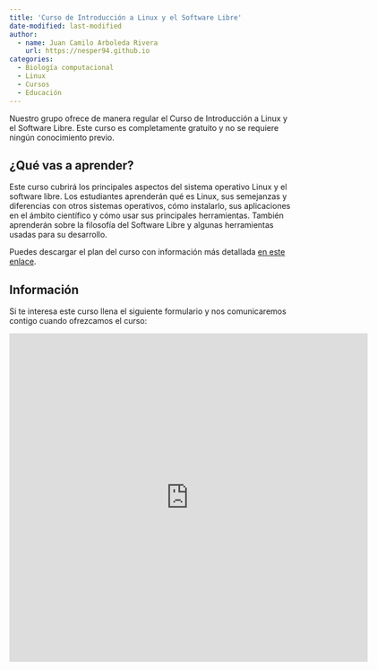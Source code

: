 ```yaml
---
title: 'Curso de Introducción a Linux y el Software Libre'
date-modified: last-modified
author:
  - name: Juan Camilo Arboleda Rivera
    url: https://nesper94.github.io
categories:
  - Biología computacional
  - Linux
  - Cursos
  - Educación
---
```


Nuestro grupo ofrece de manera regular el Curso de Introducción a Linux y el
Software Libre. Este curso es completamente gratuito y no se requiere ningún
conocimiento previo.

## ¿Qué vas a aprender?

Este curso cubrirá los principales aspectos del sistema operativo Linux y
el software libre. Los estudiantes aprenderán qué es Linux, sus semejanzas
y diferencias con otros sistemas operativos, cómo instalarlo, sus
aplicaciones en el ámbito científico y cómo usar sus principales
herramientas. También aprenderán sobre la filosofía del Software Libre y
algunas herramientas usadas para su desarrollo.

Puedes descargar el plan del curso con información más detallada [en este
enlace](https://biologia-computacional.github.io/files/plan-de-estudios-curso-Linux.pdf).

## Información

Si te interesa este curso llena el siguiente formulario y nos comunicaremos
contigo cuando ofrezcamos el curso:

<iframe src="https://docs.google.com/forms/d/e/1FAIpQLSdWkUKHUEXAdr8lvsbCOjAJBChavDWQ8a5XF7w47vLNglAnyg/viewform?embedded=true" width="640" height="586" frameborder="0" marginheight="0" marginwidth="0">Cargando…</iframe>
